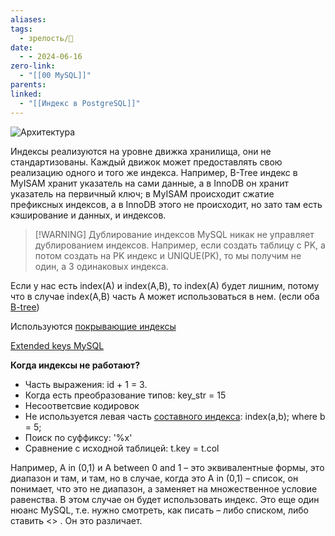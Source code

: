```yaml
---
aliases: 
tags:
  - зрелость/🌱
date:
  - - 2024-06-16
zero-link:
  - "[[00 MySQL]]"
parents: 
linked:
  - "[[Индекс в PostgreSQL]]"
---
```

![Архитектура](Архитектура%20MySQL.md#^42f122)

Индексы реализуются на уровне движка хранилища, они не стандартизованы. Каждый движок может предоставлять свою реализацию одного и того же индекса. Например, B-Tree индекс в MyISAM хранит указатель на сами данные, а в InnoDB он хранит указатель на первичный ключ; в MyISAM происходит сжатие префиксных индексов, а в InnoDB этого не происходит, но зато там есть кэширование и данных, и индексов.

> [!WARNING] Дублирование индексов
> MySQL никак не управляет дублированием индексов. Например, если создать таблицу с PK, а потом создать на PK индекс и UNIQUE(PK), то мы получим не один, а 3 одинаковых индекса.

Если у нас есть index(A) и index(A,B), то index(A) будет лишним, потому что в случае index(A,B) часть А может использоваться в нем. (если оба [B-tree](B-tree.md))

Используются [покрывающие индексы](Покрывающий%20индекс.md)

[Extended keys MySQL](Extended%20keys%20MySQL.md)

**Когда индексы не работают?**
- Часть выражения: id + 1 = 3.
- Когда есть преобразование типов: key_str = 15
- Несоответсвие кодировок
- Не используется левая часть [составного индекса](Составные%20индексы%20в%20MySQL.md): index(a,b); where b = 5;
- Поиск по суффиксу: '%x'
- Сравнение с исходной таблицей: t.key = t.col

Например, A in (0,1) и А between 0 and 1 – это эквивалентные формы, это диапазон и там, и там, но в случае, когда это A in (0,1) – список, он понимает, что это не диапазон, а заменяет на множественное условие равенства. В этом случае он будет использовать индекс. Это еще один нюанс MySQL, т.е. нужно смотреть, как писать – либо списком, либо ставить <> . Он это различает.